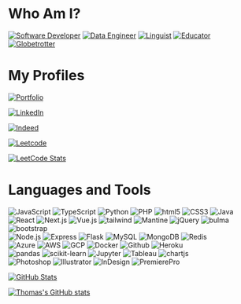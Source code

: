 # Who Am I?
[![Software Developer](https://img.shields.io/badge/Software_Developer-0a7064?style=for-the-badge&logo=visualstudiocode&logoColor=white)](#)
[![Data Engineer](https://img.shields.io/badge/Data_Engineer-0b354a?style=for-the-badge&logo=jupyter&logoColor=white)](#)
[![Linguist](https://img.shields.io/badge/Linguist-700a1b?style=for-the-badge&logo=duolingo&logoColor=white)](#)
[![Educator](https://img.shields.io/badge/Educator-70530a?style=for-the-badge&logo=googleclassroom&logoColor=white)](#)
[![Globetrotter](https://img.shields.io/badge/Globetrotter-3b700a?style=for-the-badge&logo=unitedairlines&logoColor=white)](#)



# My Profiles
[![Portfolio](https://img.shields.io/badge/Portfolio-thomastsoi.com-b33243?style=for-the-badge&logo=wordpress&logoColor=white)](https://www.thomastsoi.com)

[![LinkedIn](https://img.shields.io/badge/Profile-LinkedIn-0077B5?style=for-the-badge&logo=linkedin&logoColor=white)](https://linkedin.com/in/tsoithomas)

[![Indeed](https://img.shields.io/badge/Profile-Indeed-2557a7?style=for-the-badge&logo=Indeed&logoColor=white)](https://profile.indeed.com/p/waichuenthomast-gkp5xsp)

[![Leetcode](https://img.shields.io/badge/Profile-Leetcode-ffa216?style=for-the-badge&logo=Leetcode&logoColor=white)](https://leetcode.com/thomastsoi/)

[![LeetCode Stats](https://leetcard.jacoblin.cool/thomastsoi?theme=dark&font=Fauna%20One&ext=contest)](https://leetcode.com/thomastsoi/)

# Languages and Tools
<div>
  <img alt="JavaScript" src="https://img.shields.io/badge/-JavaScript-610b9e?style=for-the-badge&logo=javascript&logoColor=white" />
  <img alt="TypeScript" src="https://img.shields.io/badge/-TypeScript-610b9e?style=for-the-badge&logo=typescript&logoColor=white" />
  <img alt="Python" src="https://img.shields.io/badge/-Python-610b9e?style=for-the-badge&logo=Python&logoColor=white" />
  <img alt="PHP" src="https://img.shields.io/badge/-PHP-610b9e?style=for-the-badge&logo=php&logoColor=white" />
  <img alt="html5" src="https://img.shields.io/badge/-HTML5-610b9e?style=for-the-badge&logo=html5&logoColor=white" />
  <img alt="CSS3" src="https://img.shields.io/badge/-CSS3-610b9e?style=for-the-badge&logo=css3&logoColor=white" />
  <img alt="Java" src="https://img.shields.io/badge/-Java-610b9e?style=for-the-badge&logo=android&logoColor=white" />
</div>
<div>
  <img alt="React" src="https://img.shields.io/badge/-React-a61d05?style=for-the-badge&logo=react&logoColor=white" />
  <img alt="Next.js" src="https://img.shields.io/badge/-Next.js-a61d05?style=for-the-badge&logo=nextdotjs&logoColor=white" />
  <img alt="Vue.js" src="https://img.shields.io/badge/-Vue.js-a61d05?style=for-the-badge&logo=vuedotjs&logoColor=white" />
  <img alt="tailwind" src="https://img.shields.io/badge/-tailwind-055e57?style=for-the-badge&logo=tailwindcss&logoColor=white" />
  <img alt="Mantine" src="https://img.shields.io/badge/-Mantine-055e57?style=for-the-badge&logo=react&logoColor=white" />
  <img alt="jQuery" src="https://img.shields.io/badge/-jQuery-055e57?style=for-the-badge&logo=Node.js&logoColor=white" />
  <img alt="bulma" src="https://img.shields.io/badge/-bulma-055e57?style=for-the-badge&logo=bulma&logoColor=white" />
  <img alt="bootstrap" src="https://img.shields.io/badge/-bootstrap-055e57?style=for-the-badge&logo=bootstrap&logoColor=white" />
</div>
<div>
  <img alt="Node.js" src="https://img.shields.io/badge/-Node.js-430098?style=for-the-badge&logo=Node.js&logoColor=white" />
  <img alt="Express" src="https://img.shields.io/badge/-Express-430098?style=for-the-badge&logo=express&logoColor=white" />
  <img alt="Flask" src="https://img.shields.io/badge/-Flask-430098?style=for-the-badge&logo=Flask&logoColor=white" />
  <img alt="MySQL" src="https://img.shields.io/badge/-MySQL-b50961?style=for-the-badge&logo=MySQL&logoColor=white" />
  <img alt="MongoDB" src="https://img.shields.io/badge/-MongoDB-b50961?style=for-the-badge&logo=MongoDB&logoColor=white" />
  <img alt="Redis" src="https://img.shields.io/badge/-Redis-b50961?style=for-the-badge&logo=Redis&logoColor=white" />
</div>
<div>
  <img alt="Azure" src="https://img.shields.io/badge/-Azure-1a73e8?style=for-the-badge&logo=microsoftazure&logoColor=white" />
  <img alt="AWS" src="https://img.shields.io/badge/-AWS-1a73e8?style=for-the-badge&logo=amazonaws&logoColor=white" />
  <img alt="GCP" src="https://img.shields.io/badge/-GCP-1a73e8?style=for-the-badge&logo=google-cloud&logoColor=white" />
  <img alt="Docker" src="https://img.shields.io/badge/-Docker-4b4d03?style=for-the-badge&logo=docker&logoColor=white" />
  <img alt="Github" src="https://img.shields.io/badge/-Github-4b4d03?style=for-the-badge&logo=github-actions&logoColor=white" />
  <img alt="Heroku" src="https://img.shields.io/badge/-Heroku-4b4d03?style=for-the-badge&logo=heroku&logoColor=white" />
</div>
<div>
  <img alt="pandas" src="https://img.shields.io/badge/-pandas-b8620d?style=for-the-badge&logo=pandas&logoColor=white" />
  <img alt="scikit-learn" src="https://img.shields.io/badge/-scikit--learn-b8620d?style=for-the-badge&logo=scikitlearn&logoColor=white" />
  <img alt="Jupyter" src="https://img.shields.io/badge/-Jupyter-b8620d?style=for-the-badge&logo=jupyter&logoColor=white" />
  <img alt="Tableau" src="https://img.shields.io/badge/-Tableau-b8620d?style=for-the-badge&logo=Tableau&logoColor=white" />
  <img alt="chartjs" src="https://img.shields.io/badge/-chartjs-b8620d?style=for-the-badge&logo=chartdotjs&logoColor=white" />
</div>
<div>
  <img alt="Photoshop" src="https://img.shields.io/badge/-Photoshop-43853d?style=for-the-badge&logo=adobephotoshop&logoColor=white" />
  <img alt="Illustrator" src="https://img.shields.io/badge/-Illustrator-43853d?style=for-the-badge&logo=adobeillustrator&logoColor=white" />
  <img alt="InDesign" src="https://img.shields.io/badge/-InDesign-43853d?style=for-the-badge&logo=adobeindesign&logoColor=white" />
  <img alt="PremierePro" src="https://img.shields.io/badge/-Premiere_Pro-43853d?style=for-the-badge&logo=adobepremierepro&logoColor=white" />
</div>

[![GitHub Stats](https://github-readme-stats-i9ti8vybb-tsoithomas-projects.vercel.app/api/top-langs/?username=tsoithomas&theme=blue-green&layout=compact)](#)

[![Thomas's GitHub stats](https://github-readme-stats-i9ti8vybb-tsoithomas-projects.vercel.app/api?username=tsoithomas&show_icons=true&count_private=true)](#)
